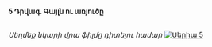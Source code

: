 **5 Դրվագ. Գայլն ու առյուծը**

\
_Սեղմեք նկարի վրա ֆիլմը դիտելու համար_
[![Սերիա 5](https://upload.wikimedia.org/wikipedia/en/b/b3/House_of_David_Poster.jpg)](https://vkvideo.ru/video-113307983_456240152)

